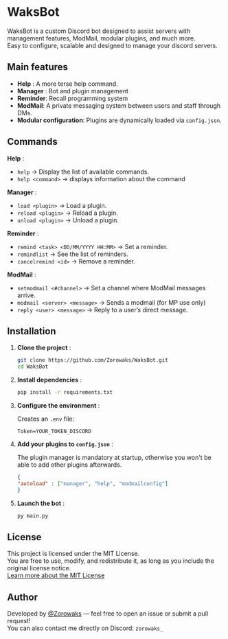 # WaksBot

WaksBot is a custom Discord bot designed to assist servers with management features, ModMail, modular plugins, and much more.  
Easy to configure, scalable and designed to manage your discord servers.

## Main features

- **Help** : A more terse help command.
- **Manager** : Bot and plugin management
- **Reminder**: Recall programming system
- **ModMail**: A private messaging system between users and staff through DMs.
- **Modular configuration**: Plugins are dynamically loaded via `config.json`.

## Commands 

**Help** :

 - `help` -> Display the list of available commands.
 - `help <command>` -> displays information about the command

**Manager** :

  - `load <plugin>` -> Load a plugin.
  - `reload <plugin>` ->  Reload a plugin.
  - `unload <plugin>` -> Unload a plugin.

**Reminder** : 

  - `remind <task> <DD/MM/YYYY HH:MM>` -> Set a reminder.
  - `remindlist` -> See the list of reminders.
  - `cancelremind <id>` -> Remove a reminder.

**ModMail** :

  - `setmodmail <#channel>` ->  Set a channel where ModMail messages arrive.
  - `modmail <server> <message>` -> Sends a modmail (for MP use only)
  - `reply <user> <message>` -> Reply to a user’s direct message.
  
## Installation

1. **Clone the project** :
   ```bash
   git clone https://github.com/Zorowaks/WaksBot.git
   cd WaksBot

2. **Install dependencies** :
    ```bash
    pip install -r requirements.txt

3. **Configure the environment** :

    Creates an `.env` file:
   ```env
   Token=YOUR_TOKEN_DISCORD

4. **Add your plugins to `config.json`** :

   The plugin manager is mandatory at startup, otherwise you won't be able to add other plugins afterwards.
    ```json
    {
    "autoload" : ["manager", "help", "modmailconfig"]
    }
6. **Launch the bot** :
     ```bash
     py main.py

## License

This project is licensed under the MIT License.  
You are free to use, modify, and redistribute it, as long as you include the original license notice.  
[Learn more about the MIT License](https://opensource.org/licenses/MIT)

##  Author

Developed by [@Zorowaks](https://github.com/Zorowaks) — feel free to open an issue or submit a pull request!  
You can also contact me directly on Discord: `zorowaks_`
